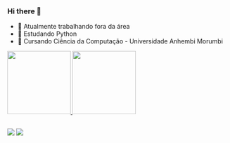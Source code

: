 ### Hi there 👋


- 🔭 Atualmente trabalhando fora da área
- 🌱 Estudando Python
- 🏫 Cursando Ciência da Computação - Universidade Anhembi Morumbi 


<div>
  <a href="https://github.com/GuilaGuila">
  <img height="144em" src="https://github-readme-stats.vercel.app/api?username=GuilaGuila&show_icons=true&theme=react&include_all_commits=true&count_private=true"/>
  <img height="144em" src="https://github-readme-stats.vercel.app/api/top-langs/?username=GuilaGuila&layout=compact&langs_count=7&theme=react"/>
</div>

##
  
  <div>
  <a href = "mailto:guilhermes.oliveira62@gmail.com"><img src="https://img.shields.io/badge/-Gmail-%23333?style=for-the-badge&logo=gmail&logoColor=white" target="_blank"></a>
  <a href="https://www.linkedin.com/in/guilherme-oliveira-500696211/" target="_blank"><img src="https://img.shields.io/badge/-LinkedIn-%230077B5?style=for-the-badge&logo=linkedin&logoColor=white" target="_blank"></a> 
 
 
 
</div>
